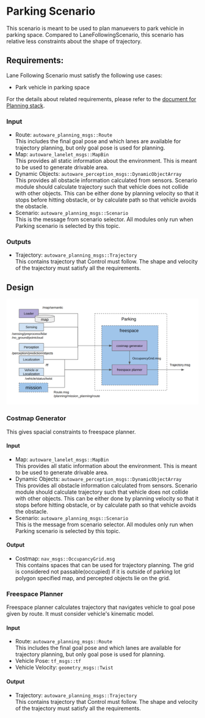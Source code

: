 # Parking Scenario
This scenario is meant to be used to plan manuevers to park vehicle in parking space. Compared to LaneFollowingScenario, this scenario has relative less constraints about the shape of trajectory.

## Requirements:
Lane Following Scenario must satisfy the following use cases:
* Park vehicle in parking space

For the details about related requirements, please refer to the [document for Planning stack](/Planning/Planning.md).


### Input
- Route: `autoware_planning_msgs::Route` <br> This includes the final goal pose and which lanes are available for trajectory planning, but only goal pose is used for planning.
- Map: `autoware_lanelet_msgs::MapBin` <br> This provides all static information about the environment. This is meant to be used to generate drivable area.
- Dynamic Objects: `autoware_perception_msgs::DynamicObjectArray` <br> This provides all obstacle information calculated from sensors. Scenario module should calculate trajectory such that vehicle does not collide with other objects. This can be either done by planning velocity so that it stops before hitting obstacle, or by calculate path so that vehicle avoids the obstacle.
- Scenario: `autoware_planning_msgs::Scenario` <br> This is the message from scenario selector. All modules only run when Parking scenario is selected by this topic.

### Outputs
- Trajectory: `autoware_planning_msgs::Trajectory` <br> This contains trajectory that Control must follow. The shape and velocity of the trajectory must satisfy all the requirements.

## Design
![ParkingScenario.png](/img/ParkingScenario.png)

### Costmap Generator
This gives spacial constraints to freespace planner.
#### Input
- Map: `autoware_lanelet_msgs::MapBin` <br> This provides all static information about the environment. This is meant to be used to generate drivable area.
- Dynamic Objects: `autoware_perception_msgs::DynamicObjectArray` <br> This provides all obstacle information calculated from sensors. Scenario module should calculate trajectory such that vehicle does not collide with other objects. This can be either done by planning velocity so that it stops before hitting obstacle, or by calculate path so that vehicle avoids the obstacle.
- Scenario: `autoware_planning_msgs::Scenario` <br> This is the message from scenario selector. All modules only run when Parking scenario is selected by this topic.

#### Output
* Costmap: `nav_msgs::OccupancyGrid.msg`<br> This contains spaces that can be used for trajectory planning. The grid is considered not passable(occupied) if it is outside of parking lot polygon specified map, and percepted objects lie on the grid.

### Freespace Planner
Freespace planner calculates trajectory that navigates vehicle to goal pose given by route. It must consider vehicle's kinematic model.

#### Input
- Route: `autoware_planning_msgs::Route` <br> This includes the final goal pose and which lanes are available for trajectory planning, but only goal pose is used for planning.
- Vehicle Pose: `tf_msgs::tf`
- Vehicle Velocity: `geometry_msgs::Twist`

#### Output
- Trajectory: `autoware_planning_msgs::Trajectory` <br> This contains trajectory that Control must follow. The shape and velocity of the trajectory must satisfy all the requirements.
